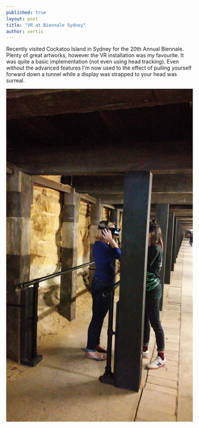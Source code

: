 ```yaml
---
published: true
layout: post
title: "VR at Biennale Sydney"
author: vertis
---
```


Recently visited Cockatoo Island in Sydney for the 20th Annual Biennale. Plenty of great artworks, however the VR installation was my favourite. It was quite a basic implementation (not even using head tracking). Even without the advanced features I'm now used to the effect of pulling yourself forward down a tunnel while a display was strapped to your head was surreal.

![VR at Biennale Sydney](/assets/images/biennale-1.png)
